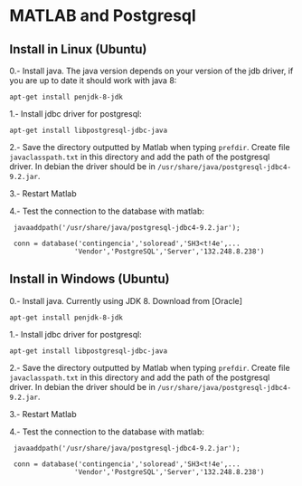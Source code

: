 MATLAB and Postgresql
========================

Install in Linux (Ubuntu)
---------------------------
0.- Install java. The java version depends on your version of the jdb driver, if you are up to date it should work with java 8:

  `apt-get install penjdk-8-jdk`

1.- Install jdbc driver for postgresql:

  `apt-get install libpostgresql-jdbc-java`

2.- Save the directory outputted by Matlab when typing `prefdir`. Create file `javaclasspath.txt` in this
directory and add the path of the postgresql driver. In debian the driver should be in `/usr/share/java/postgresql-jdbc4-9.2.jar`.

3.- Restart Matlab

4.- Test the connection to the database with matlab:
  ~~~~
   javaaddpath('/usr/share/java/postgresql-jdbc4-9.2.jar');

   conn = database('contingencia','soloread','SH3<t!4e',...
                  'Vendor','PostgreSQL','Server','132.248.8.238')
  ~~~~

Install in Windows (Ubuntu)
---------------------------
0.- Install java. Currently using JDK 8. Download from [Oracle]

  `apt-get install penjdk-8-jdk`

1.- Install jdbc driver for postgresql:

  `apt-get install libpostgresql-jdbc-java`

2.- Save the directory outputted by Matlab when typing `prefdir`. Create file `javaclasspath.txt` in this
directory and add the path of the postgresql driver. In debian the driver should be in `/usr/share/java/postgresql-jdbc4-9.2.jar`.

3.- Restart Matlab

4.- Test the connection to the database with matlab:
  ~~~~
   javaaddpath('/usr/share/java/postgresql-jdbc4-9.2.jar');

   conn = database('contingencia','soloread','SH3<t!4e',...
                  'Vendor','PostgreSQL','Server','132.248.8.238')
  ~~~~
